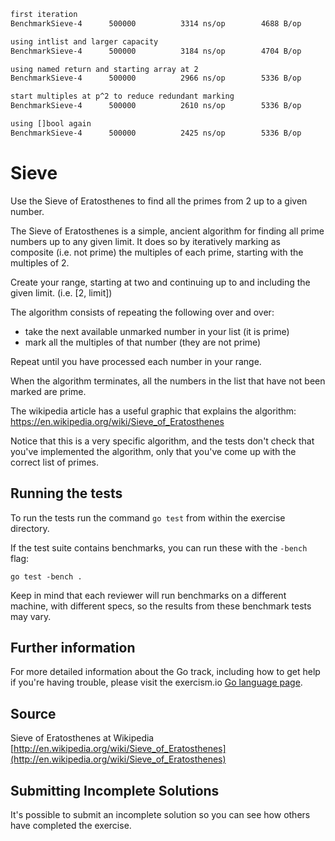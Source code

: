```bash 
first iteration
BenchmarkSieve-4   	  500000	      3314 ns/op	    4688 B/op	      10 allocs/op

using intlist and larger capacity
BenchmarkSieve-4   	  500000	      3184 ns/op	    4704 B/op	      11 allocs/op

using named return and starting array at 2
BenchmarkSieve-4   	  500000	      2966 ns/op	    5336 B/op	      22 allocs/op

start multiples at p^2 to reduce redundant marking
BenchmarkSieve-4   	  500000	      2610 ns/op	    5336 B/op	      22 allocs/op

using []bool again 
BenchmarkSieve-4   	  500000	      2425 ns/op	    5336 B/op	      22 allocs/op


```
# Sieve

Use the Sieve of Eratosthenes to find all the primes from 2 up to a given
number.

The Sieve of Eratosthenes is a simple, ancient algorithm for finding all
prime numbers up to any given limit. It does so by iteratively marking as
composite (i.e. not prime) the multiples of each prime,
starting with the multiples of 2.

Create your range, starting at two and continuing up to and including the given limit. (i.e. [2, limit])

The algorithm consists of repeating the following over and over:

- take the next available unmarked number in your list (it is prime)
- mark all the multiples of that number (they are not prime)

Repeat until you have processed each number in your range.

When the algorithm terminates, all the numbers in the list that have not
been marked are prime.

The wikipedia article has a useful graphic that explains the algorithm:
https://en.wikipedia.org/wiki/Sieve_of_Eratosthenes

Notice that this is a very specific algorithm, and the tests don't check
that you've implemented the algorithm, only that you've come up with the
correct list of primes.

## Running the tests

To run the tests run the command `go test` from within the exercise directory.

If the test suite contains benchmarks, you can run these with the `-bench`
flag:

    go test -bench .

Keep in mind that each reviewer will run benchmarks on a different machine, with
different specs, so the results from these benchmark tests may vary.

## Further information

For more detailed information about the Go track, including how to get help if
you're having trouble, please visit the exercism.io [Go language page](http://exercism.io/languages/go/about).

## Source

Sieve of Eratosthenes at Wikipedia [http://en.wikipedia.org/wiki/Sieve_of_Eratosthenes](http://en.wikipedia.org/wiki/Sieve_of_Eratosthenes)

## Submitting Incomplete Solutions
It's possible to submit an incomplete solution so you can see how others have completed the exercise.
